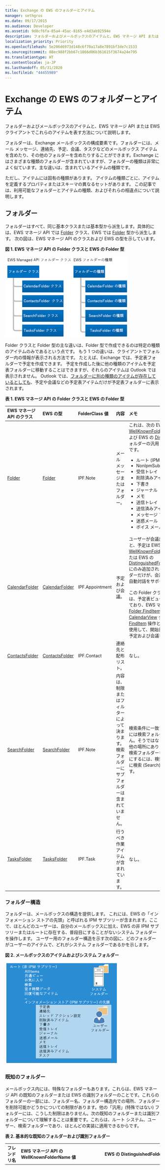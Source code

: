 ```yaml
---
title: Exchange の EWS のフォルダーとアイテム
manager: sethgros
ms.date: 09/17/2015
ms.audience: Developer
ms.assetid: 9d8cf6fa-85a4-45ac-8165-e4d3ab92594e
description: フォルダーおよびメールボックスのアイテムと、EWS マネージ API または EWS クライアントでこれらのアイテムを表す方法について説明します。
localization_priority: Priority
ms.openlocfilehash: 5e206d6973d148c6f70a17a8e7891bf3de7c1533
ms.sourcegitcommit: 88ec988f2bb67c1866d06b361615f3674a24e795
ms.translationtype: HT
ms.contentlocale: ja-JP
ms.lasthandoff: 05/31/2020
ms.locfileid: "44455989"
---
```

# <a name="folders-and-items-in-ews-in-exchange"></a>Exchange の EWS のフォルダーとアイテム

フォルダーおよびメールボックスのアイテムと、EWS マネージ API または EWS クライアントでこれらのアイテムを表す方法について説明します。
  
フォルダーは、Exchange メールボックスの構成要素です。フォルダーには、メール メッセージ、連絡先、予定、会議、タスクなどのメールボックス アイテムを含めたり、その他のフォルダーを含めたりすることができます。Exchange にはさまざまな種類のフォルダーが含まれていますが、フォルダーの種類は非常によく似ています。主な違いは、含まれているアイテムの種類です。
  
ただし、アイテムには固有の種類があります。 アイテムの種類ごとに、アイテムを定義するプロパティまたはスキーマの異なるセットがあります。 この記事では、利用可能なフォルダーとアイテムの種類、およびそれらの相違点について説明します。

<a name="bk_folders"> </a>

## <a name="folders"></a>フォルダー

フォルダーはすべて、同じ基本クラスまたは基本型から派生します。具体的には、EWS マネージ API では [Folder](https://msdn.microsoft.com/library/microsoft.exchange.webservices.data.folder%28v=exchg.80%29.aspx) クラス、EWS では [Folder](https://msdn.microsoft.com/library/812948d8-c7db-45ce-bb3a-77233a53a974%28Office.15%29.aspx) 型から派生します。 次の図は、EWS マネージ API のクラスおよび EWS の型を示しています。 
  
**図 1. EWS マネージ API の Folder クラスと EWS の Folder 型**

![EWS Managed API Folder クラスから派生するクラスと EWS Folder タイプから派生するタイプ (CalendarFolder、ContactsFolder、SearchFolder、および TasksFolder) が表示された図。](media/Ex2013_Folder_OverviewTypes.png)
  
Folder クラスと Folder 型の主な違いは、Folder 型で作成できるのは特定の種類のアイテムのみであるという点です。 もう 1 つの違いは、クライアントでフォルダー内の情報が表示される方法です。 たとえば、Exchange では、予定表フォルダーで予定を作成できます。 予定を作成した後に他の種類のアイテムを予定表フォルダーに移動することはできますが、それらのアイテムは Outlook では表示されません。 Outlook では、[フォルダーに別の種類のアイテムが存在しているとしても](folders-and-items-in-ews-in-exchange.md#bk_item)、予定や会議などの予定表アイテムだけが予定表フォルダーに表示されます。 
  
**表 1. EWS マネージ API の Folder クラスと EWS の Folder 型**

|**EWS マネージ API のクラス**|**EWS の型**|**FolderClass 値**|**内容**|**メモ**|
|:-----|:-----|:-----|:-----|:-----|
|[Folder](https://msdn.microsoft.com/library/microsoft.exchange.webservices.data.folder%28v=exchg.80%29.aspx) <br/> |[Folder](https://msdn.microsoft.com/library/812948d8-c7db-45ce-bb3a-77233a53a974%28Office.15%29.aspx) <br/> |IPF.Note  <br/> |メール メッセージまたはフォルダー。  <br/> | これは、次の EWS マネージ API の [WellKnownFolderName](https://msdn.microsoft.com/library/microsoft.exchange.webservices.data.wellknownfoldername%28v=EXCHG.80%29.aspx) フォルダーおよび EWS の [DistinguishedFolderId](https://msdn.microsoft.com/library/50018162-2941-4227-8a5b-d6b4686bb32f%28Office.15%29.aspx) フォルダーの汎用 Folder クラスまたは型です。 <ul><li>  ルート (IPM サブツリー)</li><li>NonIpmSubtree</li><li>受信トレイ</li><li>削除済みアイテム</li><li>下書き</li><li>ジャーナル</li><li>メモ  </li><li>送信トレイ</li><li>送信済みアイテム</li><li>メッセージ フォルダー</li><li>迷惑メール</li><li>ボイス メール</li></ul> |
|[CalendarFolder](https://msdn.microsoft.com/library/microsoft.exchange.webservices.data.calendarfolder%28v=exchg.80%29.aspx) <br/> |[CalendarFolder](https://msdn.microsoft.com/library/48687a78-e757-4c04-9641-bf4302c6b565%28Office.15%29.aspx) <br/> |IPF.Appointment  <br/> |予定および会議。  <br/> |ユーザーが会議出席依頼に応答すると、予定は EWS マネージ API の [WellKnownFolderName.Calendar](https://msdn.microsoft.com/library/microsoft.exchange.webservices.data.wellknownfoldername%28v=EXCHG.80%29.aspx) または EWS の [DistinguishedFolderId.CalendarFolder](https://msdn.microsoft.com/library/50018162-2941-4227-8a5b-d6b4686bb32f%28Office.15%29.aspx) にのみ追加されます。 これらのフォルダーだけが、会議出席依頼や応答との自動対話をサポートします。  <br/><br/>この Folder クラスまたは Folder 型は、予定表ビューの使用をサポートしており、EWS マネージ API の [Folder.FindItem](https://msdn.microsoft.com/library/microsoft.exchange.webservices.data.folder.finditems%28v=EXCHG.80%29.aspx) メソッドと [CalendarView](https://msdn.microsoft.com/library/microsoft.exchange.webservices.data.calendarview%28v=exchg.80%29.aspx) クラス、EWS の [FindItem](https://msdn.microsoft.com/library/ebad6aae-16e7-44de-ae63-a95b24539729%28Office.15%29.aspx) 操作と [CalendarView](https://msdn.microsoft.com/library/a4a953b8-0710-416c-95ef-59e51eba9982%28Office.15%29.aspx) 要素を使用して、開始日と終了日に基づいて予定および会議を取得します。  <br/> |
|[ContactsFolder](https://msdn.microsoft.com/library/microsoft.exchange.webservices.data.contactsfolder%28v=exchg.80%29.aspx) <br/> |[ContactsFolder](https://msdn.microsoft.com/library/6c299de8-2087-4aeb-8e66-2bc7586509a6%28Office.15%29.aspx) <br/> |IPF.Contact  <br/> |連絡先と配布リスト。  <br/> |なし。  <br/> |
|[SearchFolder](https://msdn.microsoft.com/library/microsoft.exchange.webservices.data.searchfolder%28v=exchg.80%29.aspx) <br/> |[SearchFolder](https://msdn.microsoft.com/library/1a7d408b-2e98-4391-8834-085ed6d5757c%28Office.15%29.aspx) <br/> |IPF.Note  <br/> |内容は、制限またはフィルターによって決まります。検索フォルダーにサブフォルダーは含まれていません。  <br/> |検索条件に一致するアイテムは、実際には検索フォルダーに含まれていません。そうではなく、メールボックスの他の場所にあります。  <br/> 検索フォルダーを Outlook で使用可能にするには、検索 (Finder) フォルダーに検索 (Search) フォルダーを作成します。  <br/> |
|[TasksFolder](https://msdn.microsoft.com/library/microsoft.exchange.webservices.data.tasksfolder%28v=exchg.80%29.aspx) <br/> |[TasksFolder](https://msdn.microsoft.com/library/5a9a4612-8064-4986-b467-c44f268c64df%28Office.15%29.aspx) <br/> |IPF.Task  <br/> |行うべき作業アイテムが含まれています。  <br/> |なし。  <br/> |
   
### <a name="folder-structure"></a>フォルダー構造

フォルダーは、メールボックスの構造を提供します。 これには、EWS の「インフォメーション ストアの先頭」と呼ばれる IPM サブツリーが含まれます。ここで、ほとんどのユーザーは、自分のメールボックスに加え、EWS の非 IPM サブツリーまたはルートに存在する、普段目にすることがないシステム フォルダーを操作します。 ユーザー用のフォルダー構造を示す次の図に、どのフォルダーがユーザーのアイテムで、どれがシステム フォルダーであるかを示します。
  
**図 2. メールボックスのアイテムおよびシステム フォルダー**

![ルート内のシステム フォルダー (インフォメーション ストア内の Favorites、Finder、FreeBusy Data、Top など) が示された図。インフォメーション ストアの Top には、Calendar、Contacts などのユーザー フォルダーがあります。](media/Ex2013_Folder_OverviewSampleHierarchy.png)
  
### <a name="well-known-folders"></a>既知のフォルダー

メールボックス内には、特殊なフォルダーもあります。これらは、EWS マネージ API の既知のフォルダーまたは EWS の識別フォルダーのことです。これらのフォルダーの一部には、フォルダー名、フォルダー構造内での場所、フォルダーを削除可能かどうかについての制限があります。他の「汎用」(特殊ではない) フォルダーには、こうした制限はありません。次の既知のフォルダーまたは識別フォルダーについて理解することは重要です。これらは、ルート システム、ユーザー、検索フォルダーであり、ほとんどの実装に適用できるからです。  
  
**表 2. 基本的な既知のフォルダーおよび識別フォルダー**

|**フレンドリ名**|**EWS マネージ API の **WellKnownFolderName** 値**|**EWS の **DistinguishedFolderId** 値**|**説明**|
|:-----|:-----|:-----|:-----|
|ルート (非 IPM サブツリー)  <br/> |WellKnownFolderName.Root  <br/> |DistinguishedFolderId.root  <br/> |非 IPM サブツリーとも呼ばれる、メールボックスのルート フォルダーが含まれます。このフォルダーには親が含まれていないため、フォルダーを移動、コピー、名前変更、削除することはできません。各メッセージ ストアには 1 つのルート フォルダーだけが含まれます。  <br/> |
|インフォメーション ストアの先頭 (IPM サブツリー)  <br/> |WellKnownFolderName.MsgFolderRoot  <br/> |DistinguishedFolderId.msgfolderroot  <br/> |受信トレイやユーザーのその他のフォルダーが含まれます。  <br/> |
|検索 (検索フォルダー)  <br/> |WellKnownFolderName.SearchFolders  <br/> |DistinguishedFolderId.searchfolders  <br/> |Outlook で表示可能な検索フォルダーが含まれます。  <br/> |
   
EWS マネージ API の [WellKnownFolderName](https://msdn.microsoft.com/library/microsoft.exchange.webservices.data.folder.wellknownfoldername%28v=exchg.80%29.aspx) プロパティの値の完全な一覧については、[WellKnownFolderName](https://msdn.microsoft.com/library/microsoft.exchange.webservices.data.wellknownfoldername%28v=EXCHG.80%29.aspx) 列挙体を参照してください。 EWS の **DistinguishedFolderId** 値の完全な一覧については、[DistinguishedFolderId](https://msdn.microsoft.com/library/50018162-2941-4227-8a5b-d6b4686bb32f%28Office.15%29.aspx) を参照してください。
  
### <a name="folder-properties"></a>フォルダーのプロパティ

EWS マネージ API では、[フォルダーのプロパティ](https://msdn.microsoft.com/library/microsoft.exchange.webservices.data.folder_properties%28v=exchg.80%29.aspx)はすべて基本 [Folder](https://msdn.microsoft.com/library/microsoft.exchange.webservices.data.folder%28v=exchg.80%29.aspx) クラスから派生しています。 さらに EWS では、すべてのフォルダーは、[Folder](https://msdn.microsoft.com/library/812948d8-c7db-45ce-bb3a-77233a53a974%28Office.15%29.aspx) 型で使用可能なフォルダーの要素を使用します。 ほとんどのフォルダー関連のプロパティおよび要素 (親フォルダーの ID、表示名など) は単純ですが、いくつかのプロパティおよび要素については、もう少し詳しい説明が必要です。 
  
EWS マネージ API の [Folder.FolderClass](https://msdn.microsoft.com/library/microsoft.exchange.webservices.data.folder.folderclass%28v=EXCHG.80%29.aspx) プロパティまたは EWS の [FolderClass](https://msdn.microsoft.com/library/0041d135-2869-4612-89a5-d1aa86aa1093%28Office.15%29.aspx) 要素には注意すべき次の点があります。 
  
- プロパティまたは要素の値を設定する場合、その値はフォルダーの派生クラスまたは型に一致していなければなりません。 たとえば、**FolderClass** プロパティまたは要素で、そのフォルダーが連絡先フォルダーであることを示すことはできませんが、フォルダーのクラスまたは型が、そのフォルダーが予定表フォルダーであることを示します。 
    
- **FolderClass** プロパティまたは要素を設定せずに特定の型の[フォルダーを作成](how-to-work-with-folders-by-using-ews-in-exchange.md#bk_createfolderewsma)したり、汎用フォルダー型でフォルダーを作成して **FolderClass** プロパティまたは要素を指定したりできます。 どちらのオプションで作成しても、同じ結果になります。 
    
- 特定の型のフォルダーを作成するか、**FolderClass** プロパティまたは要素自体を設定して、**FolderClass** 値を設定した後は、その値を変更することはできません。 たとえば、IPF.Note フォルダーを IPF.Contact フォルダーに変更することはできません。 ただし、IPF.Note.Contoso フォルダーに変更することはできます。 
    
- 定義済みのどのプレフィックスも使用していない **FolderClass** 値は、IPF.Note フォルダーとして扱われます。 たとえば、IAmAFolderClass の **FolderClass** 値は、IPF.Note フォルダーとして扱われます。 
    
フォルダー クラスの値は、拡張可能です。 つまり、表 1 に記載されている既定の **FolderClass** 値はプレフィックスとして扱われ、カスタム値を追加することができます。 たとえば、IPF.Contact.Contoso の **FolderClass** 値を使用して作成するフォルダーは、連絡先フォルダーとして扱われます。 
  
EWS マネージ API の [Folder.EffectiveRights](https://msdn.microsoft.com/library/microsoft.exchange.webservices.data.folder.effectiverights%28v=EXCHG.80%29.aspx) プロパティまたは EWS の [EffectiveRights](https://msdn.microsoft.com/library/bf5278eb-3a1a-4d27-9d16-b8be043bb023%28Office.15%29.aspx) 要素を使用して、削除、読み取り、変更など、クライアントがフォルダーに対して持っているアクセス許可を確認できます。 
  
### <a name="public-folders"></a>パブリック フォルダー

パブリック フォルダーは、共有アクセスのために設計された、情報を収集、整理してワークグループや組織内の他のユーザーと共有するための容易かつ効果的な方法です。 パブリック フォルダーを使用して、配布グループのコンテンツをアーカイブすることもできます。 パブリック フォルダーの詳細については、「[Exchange での EWS を使用したパブリック フォルダー アクセス](public-folder-access-with-ews-in-exchange.md)」を参照してください。

<a name="bk_hiddenfolders"> </a>

### <a name="hidden-folders"></a>隠しフォルダー

Exchange がメールボックスのルートに作成するすべてのフォルダーは非表示にされます。EWS マネージ API または EWS を使用して、「インフォメーション ストアの先頭」の下にある他のフォルダーを非表示にすることもできます。 隠しフォルダーの詳細については、「[Exchange で EWS を使用して隠しフォルダーを操作する](how-to-work-with-hidden-folders-by-using-ews-in-exchange.md)」を参照してください。 

<a name="bk_hiddenfolders"> </a>

### <a name="search-folders"></a>検索フォルダー

検索フォルダーは、検索フィルターを定義するプロパティまたは要素があること以外は、通常のフォルダーと同じです。 検索フォルダーは Exchange メールボックスの任意のフォルダー内に作成できます。その方法は、他のフォルダーを作成する場合と同じです。 ただし、検索フォルダーを Outlook、Outlook Web App、Outlook Live に表示するには、EWS マネージ API を使用して作成した [SearchFolder](https://msdn.microsoft.com/library/microsoft.exchange.webservices.data.searchfolder%28v=exchg.80%29.aspx) オブジェクトは [WellKnownFolderName.SearchFolders](https://msdn.microsoft.com/library/microsoft.exchange.webservices.data.wellknownfoldername%28v=EXCHG.80%29.aspx) フォルダーに配置し、EWS を使用して作成した [SearchFolder](https://msdn.microsoft.com/library/1a7d408b-2e98-4391-8834-085ed6d5757c%28Office.15%29.aspx) 型は [DistinguishedFolderId.SearchFolders](https://msdn.microsoft.com/library/50018162-2941-4227-8a5b-d6b4686bb32f%28Office.15%29.aspx) フォルダーに配置する必要があります。 検索フォルダーは、別の場所に作成されていても使用可能であり、カスタム クライアント アプリケーションで表示することができます。 

<a name="bk_item"> </a>

## <a name="items"></a>アイテム

Exchange での EWS はメールボックス内の個々のメール メッセージ、予定、会議、連絡先、配布リスト、タスク、投稿、および他のアイテムを表すために、**アイテム**を使用します。 アイテムは、厳密に型指定されているか (関連付けられている特定のクラスまたはスキーマが含まれるアイテム)、厳密に型指定されていないか (汎用アイテム) のいずれかになります。 汎用アイテムは、EWS マネージ API の [Item](https://msdn.microsoft.com/library/microsoft.exchange.webservices.data.item%28v=EXCHG.80%29.aspx) オブジェクトおよび EWS の [Item](https://msdn.microsoft.com/library/4dfe8f48-e7b4-444d-bdf9-a34e180f598b%28Office.15%29.aspx) 型です。 メール メッセージ、連絡先、配布リスト、投稿、タスクなどの共通のアイテムは、厳密に型指定されており、スキーマ化された特定のプロパティまたは要素を設定することができます。 
  
**表 3. 厳密に型指定されたアイテム**

|**EWS マネージ API のアイテムの種類**|**EWS のアイテムの要素**|
|:-----|:-----|
|[Appointment](https://msdn.microsoft.com/library/microsoft.exchange.webservices.data.appointment%28v=exchg.80%29.aspx) <br/> |[CalendarItem](https://msdn.microsoft.com/library/b0c1fd27-b6da-46e5-88b8-88f00c71ba80%28Office.15%29.aspx) <br/> |
|[Contact](https://msdn.microsoft.com/library/microsoft.exchange.webservices.data.contact%28v=exchg.80%29.aspx) <br/> |[Contact](https://msdn.microsoft.com/library/66bfff50-7a91-4d81-b6a0-610b9962f677%28Office.15%29.aspx) <br/> |
|[ContactGroup](https://msdn.microsoft.com/library/microsoft.exchange.webservices.data.contactgroup%28v=exchg.80%29.aspx) <br/> |[DistributionList](https://msdn.microsoft.com/library/f65aea01-e870-44a2-8571-fa6c001341cc%28Office.15%29.aspx) <br/> |
|[EmailMessage](https://msdn.microsoft.com/library/microsoft.exchange.webservices.data.emailmessage%28v=exchg.80%29.aspx) <br/> |[Message](https://msdn.microsoft.com/library/2400b33c-43b2-4fc2-b6fb-275a99e0e810%28Office.15%29.aspx) <br/> |
|[PostItem](https://msdn.microsoft.com/library/microsoft.exchange.webservices.data.postitem%28v=exchg.80%29.aspx) <br/> |[PostItem](https://msdn.microsoft.com/library/7727ed84-9591-4a1c-bb04-12129926499b%28Office.15%29.aspx) <br/> |
|[Task](https://msdn.microsoft.com/library/microsoft.exchange.webservices.data.task%28v=exchg.80%29.aspx) <br/> |[Task](https://msdn.microsoft.com/library/7c84927e-db28-4c5d-b0b5-cbcc2b88d869%28Office.15%29.aspx) <br/> |
   
EWS マネージ API の厳密に型指定されたアイテムは、基本 [Item](https://msdn.microsoft.com/library/microsoft.exchange.webservices.data.item%28v=EXCHG.80%29.aspx) クラスから派生します。 ただし、通常は、**Item** クラスを直接操作するのではなく、表 3 に記載されている派生した型のいずれかを操作します。 [ItemCollection](https://msdn.microsoft.com/library/dd634001%28v=EXCHG.80%29.aspx) クラスを操作する場合は、**Item** クラスのインスタンスを直接操作することも可能です。 その場合、**Item** クラスのインスタンスが表す、ストア内のアイテムの種類を決定するロジックを実装する必要があります。 そのアイテムを操作するには、アイテムを表すクラスのインスタンスを使用してアイテムにバインドする必要があります。 
  
### <a name="items-in-folders"></a>フォルダー内のアイテム

一部のフォルダーには、格納できるアイテムの種類について制限があります。これらは、Exchange メールボックス データベースがフォルダーに適用する制限であり、クライアント ビューの制限ではありません。  
  
**表 4. フォルダーのアイテムの制限**

|**EWS マネージ API のフォルダー クラス**|**EWS のフォルダー型**|**制限**|
|:-----|:-----|:-----|
|[基本フォルダー クラス](https://msdn.microsoft.com/library/microsoft.exchange.webservices.data.folder%28v=exchg.80%29.aspx) <br/> |[Folder](https://msdn.microsoft.com/library/812948d8-c7db-45ce-bb3a-77233a53a974%28Office.15%29.aspx) <br/> |EWS マネージ API の [EmailMessage](https://msdn.microsoft.com/library/microsoft.exchange.webservices.data.emailmessage%28v=exchg.80%29.aspx) オブジェクトと [PostItem](https://msdn.microsoft.com/library/microsoft.exchange.webservices.data.postitem%28v=exchg.80%29.aspx) オブジェクト、EWS の [Message](https://msdn.microsoft.com/library/2400b33c-43b2-4fc2-b6fb-275a99e0e810%28Office.15%29.aspx) 型または **PostItem** 型は、汎用フォルダー内にのみ作成できます。 汎用フォルダーに他の種類のアイテムを移動することはできますが、それらのアイテムはクライアントでは表示されません。  <br/> |
|[CalendarFolder](https://msdn.microsoft.com/library/microsoft.exchange.webservices.data.calendarfolder%28v=exchg.80%29.aspx) <br/> |[CalendarFolder](https://msdn.microsoft.com/library/48687a78-e757-4c04-9641-bf4302c6b565%28Office.15%29.aspx) <br/> |予定表フォルダー内には、EWS マネージ API の [Appointment](https://msdn.microsoft.com/library/microsoft.exchange.webservices.data.appointment%28v=exchg.80%29.aspx) オブジェクトおよび EWS の [CalendarItem](https://msdn.microsoft.com/library/b0c1fd27-b6da-46e5-88b8-88f00c71ba80%28Office.15%29.aspx) 型のみを作成することができます。 予定表フォルダーに他の種類のアイテムを移動することはできますが、それらのアイテムはクライアントでは表示されません。  <br/> |
|[ContactsFolder](https://msdn.microsoft.com/library/microsoft.exchange.webservices.data.contactsfolder%28v=exchg.80%29.aspx) <br/> |[ContactsFolder](https://msdn.microsoft.com/library/6c299de8-2087-4aeb-8e66-2bc7586509a6%28Office.15%29.aspx) <br/> |連絡先フォルダー内には、EWS マネージ API の [Contact](https://msdn.microsoft.com/library/microsoft.exchange.webservices.data.contact%28v=exchg.80%29.aspx) オブジェクトと [ContactGroup](https://msdn.microsoft.com/library/microsoft.exchange.webservices.data.contactgroup%28v=exchg.80%29.aspx) オブジェクト、EWS の [Contact](https://msdn.microsoft.com/library/66bfff50-7a91-4d81-b6a0-610b9962f677%28Office.15%29.aspx) 型または [DistributionList](https://msdn.microsoft.com/library/f65aea01-e870-44a2-8571-fa6c001341cc%28Office.15%29.aspx) 型のみを作成できます。 連絡先フォルダーに他の種類のアイテムを移動することはできますが、それらのアイテムはクライアントでは表示されません。  <br/> |
|[SearchFolder](https://msdn.microsoft.com/library/microsoft.exchange.webservices.data.searchfolder%28v=exchg.80%29.aspx) <br/> |[SearchFolder](https://msdn.microsoft.com/library/1a7d408b-2e98-4391-8834-085ed6d5757c%28Office.15%29.aspx) <br/> |制限なし。アイテムは実際には検索フォルダー内に存在しません。これらは、メールボックス内の別の場所に存在します。  <br/> |
|[TasksFolder](https://msdn.microsoft.com/library/microsoft.exchange.webservices.data.tasksfolder%28v=exchg.80%29.aspx) <br/> |[TasksFolder](https://msdn.microsoft.com/library/5a9a4612-8064-4986-b467-c44f268c64df%28Office.15%29.aspx) <br/> |タスク フォルダー内には、EWS マネージ API の [Task](https://msdn.microsoft.com/library/microsoft.exchange.webservices.data.task%28v=exchg.80%29.aspx) オブジェクト、EWS の [Task](https://msdn.microsoft.com/library/7c84927e-db28-4c5d-b0b5-cbcc2b88d869%28Office.15%29.aspx) 型のみを作成できます。 タスク フォルダーに他の種類のアイテムを移動することはできますが、それらのアイテムはクライアントでは表示されません。  <br/> |

<a name="bk_upgrading"> </a>

## <a name="upgrading-from-earlier-product-versions"></a>以前の製品バージョンからのアップグレード

以前の製品バージョンと現在の製品バージョンでは、フォルダーの大部分に変更はありません。 ただし、以前のバージョンの Exchange では、メッセージング レコード管理 (MRM) を実行する場合に管理フォルダーを使用することに注意してください。 Exchange Online、Office 365 の一部としての Exchange Online、Exchange 2013 以降のバージョンの Exchange では、MRM のアイテム保持ポリシーが使用されます。 [管理フォルダーをアップグレードしてアイテム保持ポリシーを使用する](https://technet.microsoft.com/library/dd298032%28v=exchg.150%29.aspx)ことができます。 
  
以前および現在の製品バージョンで、アイテムは変更されていません。

<a name="bk_inthissection"> </a>

## <a name="in-this-section"></a>このセクションの内容

- [Exchange で EWS を使用してフォルダーを操作する](how-to-work-with-folders-by-using-ews-in-exchange.md)
    
- [Exchange で EWS を使用して隠しフォルダーを操作する](how-to-work-with-hidden-folders-by-using-ews-in-exchange.md)
    
- [Exchange で EWS を使用して Exchange メールボックス アイテムを操作する](how-to-work-with-exchange-mailbox-items-by-using-ews-in-exchange.md)
    
- [Exchange で EWS を使用してアイテムを削除する](deleting-items-by-using-ews-in-exchange.md)
    
- [Exchange で EWS を使用してアイテムをエクスポートおよびインポートする](exporting-and-importing-items-by-using-ews-in-exchange.md)
    
## <a name="see-also"></a>関連項目

- [Exchange の Web サービス クライアントを開発する](develop-web-service-clients-for-exchange.md)   
- [Exchange で Web サービスの使用を開始する](start-using-web-services-in-exchange.md)   
- [Exchange の EWS クライアントの設計の概要](ews-client-design-overview-for-exchange.md)
    

